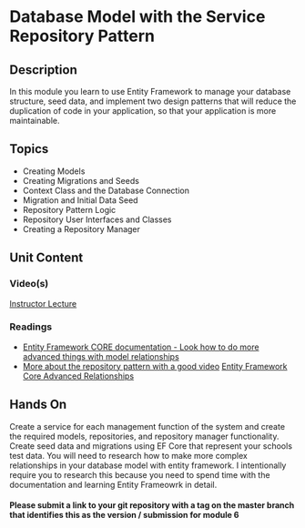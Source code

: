 # Database Model with the Service Repository Pattern
## Description
In this module you learn to use Entity Framework to manage your database structure, seed data, and implement two design patterns that will reduce the duplication of code in your application, so that your application is more maintainable.
## Topics
*   Creating Models
*   Creating Migrations and Seeds
*   Context Class and the Database Connection
*   Migration and Initial Data Seed
*   Repository Pattern Logic
*   Repository User Interfaces and Classes
*   Creating a Repository Manager 
## Unit Content
### Video(s)
[Instructor Lecture](https://youtu.be/map7sRv3ovI)
### Readings
*  [Entity Framework CORE documentation - Look how to do more advanced things with model relationships](https://docs.microsoft.com/en-us/ef/)
*  [More about the repository pattern with a good video](https://code-maze.com/net-core-web-development-part4/)
[Entity Framework Core Advanced Relationships](https://entityframeworkcore.com/model-relationships)
## Hands On
Create a service for each management function of the system and create the required models, repositories, and repository manager functionality.  Create seed data and migrations using EF Core that represent your schools test data.  You will need to research how to make more complex relationships in your database model with entity framework.  I intentionally require you to research this because you need to spend time with the documentation and learning Entity Frameowrk in detail.  
#### Please submit a link to your git repository with a tag on the master branch that identifies this as the version / submission for module 6
